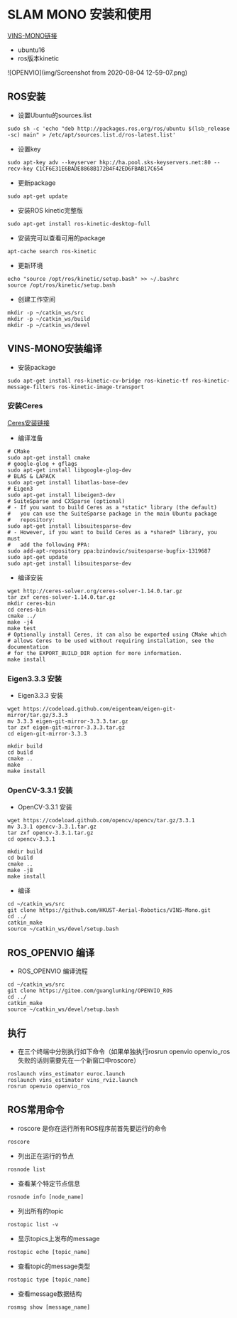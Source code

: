 # SLAM MONO 安装和使用

<a id = "openvio_slam_vio"></a>

[VINS-MONO链接](https://github.com/HKUST-Aerial-Robotics/VINS-Mono)

* ubuntu16 
* ros版本kinetic

![OPENVIO](img/Screenshot from 2020-08-04 12-59-07.png)

## ROS安装



* 设置Ubuntu的sources.list
```
sudo sh -c 'echo "deb http://packages.ros.org/ros/ubuntu $(lsb_release -sc) main" > /etc/apt/sources.list.d/ros-latest.list'
```

* 设置key
```
sudo apt-key adv --keyserver hkp://ha.pool.sks-keyservers.net:80 --recv-key C1CF6E31E6BADE8868B172B4F42ED6FBAB17C654
```

* 更新package
```
sudo apt-get update
```

* 安装ROS kinetic完整版
```
sudo apt-get install ros-kinetic-desktop-full
```

* 安装完可以查看可用的package
```
apt-cache search ros-kinetic
```

* 更新环境
```
echo "source /opt/ros/kinetic/setup.bash" >> ~/.bashrc
source /opt/ros/kinetic/setup.bash
```

* 创建工作空间
```
mkdir -p ~/catkin_ws/src
mkdir -p ~/catkin_ws/build
mkdir -p ~/catkin_ws/devel
```

## VINS-MONO安装编译

* 安装package
```
sudo apt-get install ros-kinetic-cv-bridge ros-kinetic-tf ros-kinetic-message-filters ros-kinetic-image-transport
```

### 安装Ceres 
[Ceres安装链接](http://ceres-solver.org/installation.html)

* 编译准备
```
# CMake
sudo apt-get install cmake
# google-glog + gflags
sudo apt-get install libgoogle-glog-dev
# BLAS & LAPACK
sudo apt-get install libatlas-base-dev
# Eigen3
sudo apt-get install libeigen3-dev
# SuiteSparse and CXSparse (optional)
# - If you want to build Ceres as a *static* library (the default)
#   you can use the SuiteSparse package in the main Ubuntu package
#   repository:
sudo apt-get install libsuitesparse-dev
# - However, if you want to build Ceres as a *shared* library, you must
#   add the following PPA:
sudo add-apt-repository ppa:bzindovic/suitesparse-bugfix-1319687
sudo apt-get update
sudo apt-get install libsuitesparse-dev
```

* 编译安装
```
wget http://ceres-solver.org/ceres-solver-1.14.0.tar.gz
tar zxf ceres-solver-1.14.0.tar.gz
mkdir ceres-bin
cd ceres-bin
cmake ../
make -j4
make test
# Optionally install Ceres, it can also be exported using CMake which
# allows Ceres to be used without requiring installation, see the documentation
# for the EXPORT_BUILD_DIR option for more information.
make install
```

### Eigen3.3.3 安装
* Eigen3.3.3 安装
```
wget https://codeload.github.com/eigenteam/eigen-git-mirror/tar.gz/3.3.3
mv 3.3.3 eigen-git-mirror-3.3.3.tar.gz
tar zxf eigen-git-mirror-3.3.3.tar.gz
cd eigen-git-mirror-3.3.3

mkdir build
cd build
cmake ..
make
make install

```

### OpenCV-3.3.1 安装
* OpenCV-3.3.1 安装
```
wget https://codeload.github.com/opencv/opencv/tar.gz/3.3.1
mv 3.3.1 opencv-3.3.1.tar.gz
tar zxf opencv-3.3.1.tar.gz
cd opencv-3.3.1

mkdir build
cd build
cmake ..
make -j8
make install

```

* 编译
```
cd ~/catkin_ws/src
git clone https://github.com/HKUST-Aerial-Robotics/VINS-Mono.git
cd ../
catkin_make
source ~/catkin_ws/devel/setup.bash
```

## ROS_OPENVIO 编译
* ROS_OPENVIO 编译流程
```
cd ~/catkin_ws/src
git clone https://gitee.com/guanglunking/OPENVIO_ROS
cd ../
catkin_make
source ~/catkin_ws/devel/setup.bash
```

## 执行
* 在三个终端中分别执行如下命令（如果单独执行rosrun openvio openvio_ros失败的话则需要先在一个新窗口中roscore）
```
roslaunch vins_estimator euroc.launch
roslaunch vins_estimator vins_rviz.launch
rosrun openvio openvio_ros
```

## ROS常用命令

* roscore 是你在运行所有ROS程序前首先要运行的命令
```
roscore
```

* 列出正在运行的节点
```
rosnode list
```

* 查看某个特定节点信息
```
rosnode info [node_name]
```

* 列出所有的topic
```
rostopic list -v
```

* 显示topics上发布的message
```
rostopic echo [topic_name]
```

* 查看topic的message类型
```
rostopic type [topic_name]
```

* 查看message数据结构
```
rosmsg show [message_name]
```
